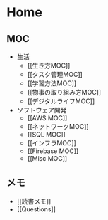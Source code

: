 # Home

## MOC

- 生活
  - [[生き方MOC]]
  - [[タスク管理MOC]]
  - [[学習方法MOC]]
  - [[物事の取り組み方MOC]]
  - [[デジタルライフMOC]]
- ソフトウェア開発
  - [[AWS MOC]]
  - [[ネットワークMOC]]
  - [[SQL MOC]]
  - [[インフラMOC]]
  - [[Firebase MOC]]
  - [[Misc MOC]]

## メモ

- [[読書メモ]]
- [[Questions]]